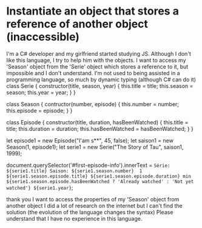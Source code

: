 
# Instantiate an object that stores a reference of another object (inaccessible)

I'm a C# developer and my girlfriend started studying JS.
Although I don't like this language, I try to help him with the objects.
I want to access my 'Season' object from the 'Serie' object which stores a reference to it, but impossible and I don't understand.
I'm not used to being assisted in a programming language, so much by dynamic typing (although C# can do it)
class Serie
 {
   constructor(title, season, year)
   {
     this.title = title;
     this.season = season;
     this.year = year;
   }
 }

class Season
{
  contructor(number, episode)
  {
    this.number = number;
    this.episode = episode;
  }
}

class Episode
{
  constructor(title, duration, hasBeenWatched)
  {
    this.title = title;
    this.duration = duration;
    this.hasBeenWatched = hasBeenWatched;
  }
}

let episode1 = new Episode("I'am s**", 45, false);
let saison1 = new Season(1, episode1);
let serie1 = new Serie("The Story of Tau", saison1, 1999);

document.querySelector('#first-episode-info').innerText = `Série: ${serie1.title}
Saison: ${serie1.season.number} 
  1 ${serie1.season.episode.title}
          ${serie1.season.episode.duration} min
          ${serie1.season.episode.hasBeenWatched ? 'Already watched' : 'Not yet watched'}
${serie1.year}`;

thank you
I want to access the properties of my 'Season' object from another object
I did a lot of research on the internet but I can't find the solution (the evolution of the language changes the syntax)
Please understand that I have no experience in this language.

        